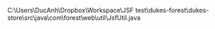 C:\Users\DucAnh\Dropbox\Workspace\JSF test\dukes-forest\dukes-store\src\java\com\forest\web\util\JsfUtil.java
